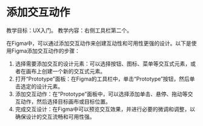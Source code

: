 # 添加交互动作

教学目标：UX入门。
教学内容：右侧工具栏第二个。

在Figma中，可以通过添加交互动作来创建互动性和可用性更强的设计。以下是使用Figma添加交互动作的步骤：

1. 选择需要添加交互的设计元素：可以选择按钮、图标、菜单等交互式元素，或者在画布上创建一个新的交互式元素。
2. 打开“Prototype”面板：在Figma的工具栏中，单击“Prototype”按钮，然后单击选定的设计元素。
3. 添加交互动作：在“Prototype”面板中，可以选择添加单击、悬停、拖动等交互动作，然后选择目标画布或目标位置。
4. 完成交互设计：在Figma中可以预览交互效果，并进行必要的微调和调整，以确保设计的交互流畅和可用性强。
